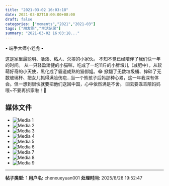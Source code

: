 ```yaml
---
title: "2021-03-02 16:03:18"
date: 2021-03-02T10:00:00+08:00
draft: false
categories: ["moments","2021","2021-03"]
tags: ["朋友圈","生活记录"]
summary: "2021-03-02 16:03:18..."
---
```


• 端手大师小老虎 •

这是家里最聪明、活泼、粘人、欠揍的小家伙。
不知不觉已经陪伴了我们快一年的时间。
从一只轻盈矫健的小猫咪，吃成了一坨11斤的小胖墩儿（减肥中），从软萌好奇的小天使，黑化成了霸道成熟的猫御姐。😂 
掀翻了无数垃圾桶、摔碎了无数玻璃杯、把女儿抓得满脸伤疤…当一个熊孩子后妈那种心累，这一年我深有体会。但一想到很快就要把他们送回中国，心中依然满是不舍。
回去要乖乖陪妈妈哦~不要再拆家啦！🥲

## 媒体文件

- ![Media 1](/Moments/photos/2021-03-02/202103021603180.jpg)
- ![Media 2](/Moments/photos/2021-03-02/202103021603181.jpg)
- ![Media 3](/Moments/photos/2021-03-02/202103021603182.jpg)
- ![Media 4](/Moments/photos/2021-03-02/202103021603183.jpg)
- ![Media 5](/Moments/photos/2021-03-02/202103021603184.jpg)
- ![Media 6](/Moments/photos/2021-03-02/202103021603185.jpg)
- ![Media 7](/Moments/photos/2021-03-02/202103021603186.jpg)
- ![Media 8](/Moments/photos/2021-03-02/202103021603187.jpg)
- ![Media 9](/Moments/photos/2021-03-02/202103021603188.jpg)

---

**帖子类型:** 1
**用户名:** chenxueyuan001
**处理时间:** 2025/8/28 19:52:47